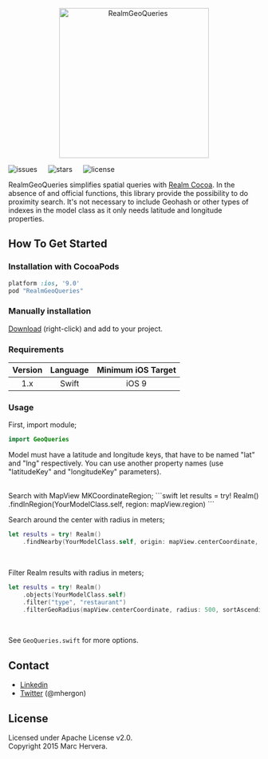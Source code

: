 <p align="center" >
<img src="https://raw.github.com/mhergon/RealmGeoQueries/assets/logo.png" alt="RealmGeoQueries" title="Logo" height=300>
</p>

![issues](https://img.shields.io/github/issues/mhergon/RealmGeoQueries.svg)
&emsp;
![stars](https://img.shields.io/github/stars/mhergon/RealmGeoQueries.svg)
&emsp;
![license](https://img.shields.io/badge/license-Apache%202.0-brightgreen.svg)

RealmGeoQueries simplifies spatial queries with [Realm Cocoa][1]. In the absence of and official functions, this library provide the possibility to do proximity search.
It's not necessary to include Geohash or other types of indexes in the model class as it only needs latitude and longitude properties.

## How To Get Started

### Installation with CocoaPods

```ruby
platform :ios, '9.0'
pod "RealmGeoQueries"
```

### Manually installation

[Download](https://github.com/mhergon/RealmGeoQueries/raw/master/GeoQueries.swift) (right-click) and add to your project.

### Requirements

| Version | Language  | Minimum iOS Target  |
|:--------------------:|:---------------------------:|:---------------------------:|
|          1.x         |            Swift            |            iOS 9            |

### Usage

First, import module;
```swift
import GeoQueries
```

Model must have a latitude and longitude keys, that have to be named "lat" and "lng" respectively. You can use another property names (use "latitudeKey" and "longitudeKey" parameters).

<br>
Search with MapView MKCoordinateRegion;
```swift
let results = try! Realm()
    .findInRegion(YourModelClass.self, region: mapView.region)
```
<br>

Search around the center with radius in meters;
```swift
let results = try! Realm()
    .findNearby(YourModelClass.self, origin: mapView.centerCoordinate, radius: 500, sortAscending: nil)
```
<br>

Filter Realm results with radius in meters;
```swift
let results = try! Realm()
    .objects(YourModelClass.self)
    .filter("type", "restaurant")
    .filterGeoRadius(mapView.centerCoordinate, radius: 500, sortAscending: nil)
```
<br>

See ```GeoQueries.swift``` for more options.

## Contact

- [Linkedin][2]
- [Twitter][3] (@mhergon)

[1]: http://www.realm.io
[2]: https://es.linkedin.com/in/marchervera
[3]: http://twitter.com/mhergon "Marc Hervera"

## License

Licensed under Apache License v2.0.
<br>
Copyright 2015 Marc Hervera.
